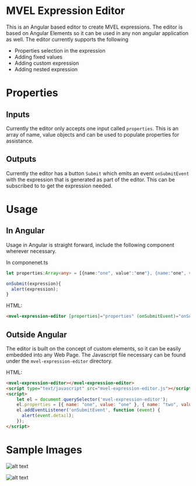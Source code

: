 # MVEL Expression Editor

This is an Angular based editor to create MVEL expressions. The editor is based on Angular Elements so it can be used in any non angular application as well. The editor currently supports the following

* Properties selection in the expression
* Adding fixed values
* Adding custom expression
* Adding nested expression

# Properties
## Inputs
Currently the editor only accepts one input called ```properties```. This is an array of name, value objects and can be used to populate properties for assistance.

## Outputs
Currently the editor has a button ```Submit``` which emits an event ```onSubmitEvent``` with the expression that is generated as part of the editor. This can be subscribed to to get the expression needed.

# Usage
## In Angular
Usage in Angular is straight forward, include the following component wherever necessary.

In componenet.ts
```typescript
let properties:Array<any> = [{name:"one", value":"one"}, {name:"one", value":"one"}];

onSubmit(expression){
  alert(expression);
}
```
HTML:
```html
<mvel-expression-editor [properties]="properties" (onSubmitEvent)="onSubmit()"></mvel-expression-editor>
```


## Outside Angular
The editor is built on the concept of custom elements, so it can be easily embedded into any Web Page.
The Javascript file necessary can be found under the ```mvel-expression-editor``` directory.

HTML:
```html
<mvel-expression-editor></mvel-expression-editor>
<script type="text/javascript" src="mvel-expression-editor.js"></script>
<script>
    let el = document.querySelector('mvel-expression-editor');
    el.properties = [{ name: "one", value: "one" }, { name: "two", value: "two" }];
    el.addEventListener('onSubmitEvent', function (event) {
      alert(event.detail);
    });
</script>
```

# Sample Images
![alt text](https://raw.githubusercontent.com/pavanandhukuri/mvel-expression-editor/master/samples/sample1.png)

![alt text](https://raw.githubusercontent.com/pavanandhukuri/mvel-expression-editor/master/samples/sample2.png)

